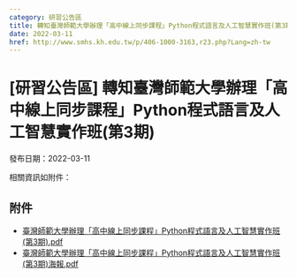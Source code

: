 ```yaml
---
category: 研習公告區
title: 轉知臺灣師範大學辦理「高中線上同步課程」Python程式語言及人工智慧實作班(第3期)
date: 2022-03-11
href: http://www.smhs.kh.edu.tw/p/406-1000-3163,r23.php?Lang=zh-tw
---
```


# [研習公告區] 轉知臺灣師範大學辦理「高中線上同步課程」Python程式語言及人工智慧實作班(第3期)

發布日期：2022-03-11

相關資訊如附件：

## 附件

- [臺灣師範大學辦理「高中線上同步課程」Python程式語言及人工智慧實作班(第3期).pdf](https://www.smhs.kh.edu.tw/var/file/0/1000/attach/59/pta_2936_1736145_58075.pdf)
- [臺灣師範大學辦理「高中線上同步課程」Python程式語言及人工智慧實作班(第3期)海報.pdf](https://www.smhs.kh.edu.tw/var/file/0/1000/attach/59/pta_2937_9091949_58075.pdf)
